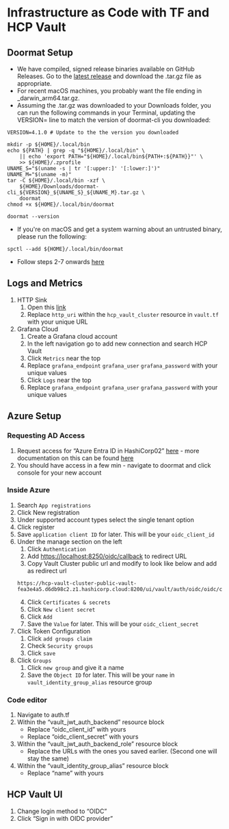 # Infrastructure as Code with TF and HCP Vault

## Doormat Setup

- We have compiled, signed release binaries available on GitHub Releases. Go to the [latest release](https://github.com/hashicorp/doormat-cli/releases/tag/v4.2.0) and download the .tar.gz file as appropriate.
- For recent macOS machines, you probably want the file ending in \_darwin_arm64.tar.gz.
- Assuming the .tar.gz was downloaded to your Downloads folder, you can run the following commands in your Terminal, updating the VERSION= line to match the version of doormat-cli you downloaded:

```
VERSION=4.1.0 # Update to the the version you downloaded

mkdir -p ${HOME}/.local/bin
echo ${PATH} | grep -q "${HOME}/.local/bin" \
    || echo 'export PATH="${HOME}/.local/bin${PATH+:${PATH}}"' \
    >> ${HOME}/.zprofile
UNAME_S="$(uname -s | tr '[:upper:]' '[:lower:]')"
UNAME_M="$(uname -m)"
tar -C ${HOME}/.local/bin -xzf \
    ${HOME}/Downloads/doormat-cli_${VERSION}_${UNAME_S}_${UNAME_M}.tar.gz \
    doormat
chmod +x ${HOME}/.local/bin/doormat

doormat --version
```

- If you're on macOS and get a system warning about an untrusted binary, please run the following:

`spctl --add ${HOME}/.local/bin/doormat`

- Follow steps 2-7 onwards [here](https://docs.google.com/document/d/1inYfZiAn43TlfFR2JVmYGFscywyFUThTWcXBNmy-A6g/edit)

## Logs and Metrics

1. HTTP Sink
   1. Open this [link](https://webhook.site/)
   2. Replace `http_uri` within the `hcp_vault_cluster` resource in `vault.tf` with your unique URL
2. Grafana Cloud
   1. Create a Grafana cloud account
   2. In the left navigation go to add new connection and search HCP Vault
   3. Click `Metrics` near the top
   4. Replace `grafana_endpoint` `grafana_user` `grafana_password` with your unique values
   5. Click `Logs` near the top
   6. Replace `grafana_endpoint` `grafana_user` `grafana_password` with your unique values

## Azure Setup

### Requesting AD Access

1. Request access for “Azure Entra ID in HashiCorp02” [here](https://doormat.hashicorp.services/applications/access/az-ad-hashicorp02/role/doormat-azure-ad-hashicorp02-developer-access/options) - more documentation on this can be found [here](https://docs.prod.secops.hashicorp.services/doormat/azure/working_with_ad/)
2. You should have access in a few min - navigate to doormat and click console for your new account

### Inside Azure

1. Search `App registrations`
2. Click New registration
3. Under supported account types select the single tenant option
4. Click register
5. Save `application client ID` for later. This will be your `oidc_client_id`
6. Under the manage section on the left
   1. Click `Authentication`
   2. Add [https://localhost:8250/oidc/callback](https://localhost:8250/oidc/callback) to redirect URL
   3. Copy Vault Cluster public url and modify to look like below and add as redirect url
   ```
   https://hcp-vault-cluster-public-vault-fea3e4a5.d6db98c2.z1.hashicorp.cloud:8200/ui/vault/auth/oidc/oidc/callback
   ```
   4. Click `Certificates & secrets`
   5. Click `New client secret`
   6. Click `Add`
   7. Save the `Value` for later. This will be your `oidc_client_secret`
7. Click Token Configuration
   1. Click `add groups claim`
   2. Check `Security groups`
   3. Click `save`
8. Click `Groups`
   1. Click `new group` and give it a name
   2. Save the `Object ID` for later. This will be your `name` in `vault_identity_group_alias` resource group

### Code editor

1. Navigate to auth.tf
2. Within the “vault_jwt_auth_backend” resource block
   - Replace “oidc_client_id” with yours
   - Replace “oidc_client_secret” with yours
3. Within the “vault_jwt_auth_backend_role” resource block
   - Replace the URLs with the ones you saved earlier. (Second one will stay the same)
4. Within the “vault_identity_group_alias” resource block
   - Replace “name” with yours

## HCP Vault UI

1. Change login method to “OIDC”
2. Click “Sign in with OIDC provider”
